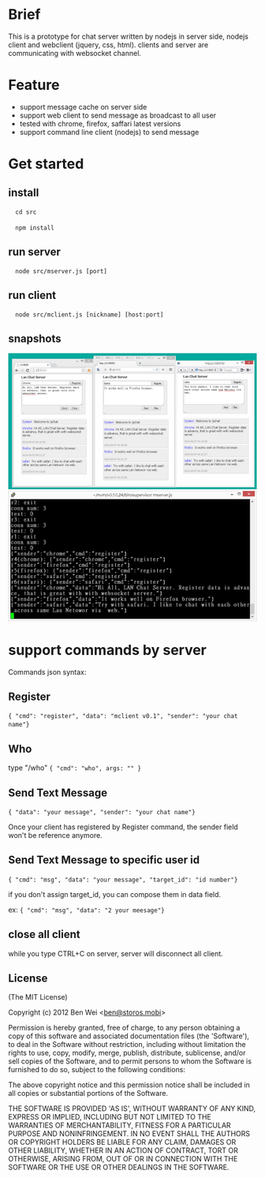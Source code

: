 # Brief

This is a prototype for chat server written by nodejs in server side, nodejs client and webclient (jquery, css, html). clients and server are communicating with websocket channel.

# Feature

* support message cache on server side
* support web client to send message as broadcast to all user
* tested with chrome, firefox, saffari latest versions
* support command line client (nodejs) to send message

# Get started
## install

```
  cd src

  npm install
```

## run server
  
```
  node src/mserver.js [port]
```

## run client

```
  node src/mclient.js [nickname] [host:port] 
```

## snapshots

![chat on 3 browers](https://raw.githubusercontent.com/benwei/jschat/master/docs/images/jschat_chrome_firefox_safari.png)
![chat server console](https://raw.githubusercontent.com/benwei/jschat/master/docs/images/jschat_server_debug_console.png)
# support commands by server

 Commands json syntax:

## Register

 `{ "cmd": "register", "data": "mclient v0.1", "sender": "your chat name"}`

## Who
  type "/who"
 `{ "cmd": "who", args: "" }`

## Send Text Message

 `{ "data": "your message", "sender": "your chat name"}`

 Once your client has registered by Register command, the sender field won't be reference anymore.

## Send Text Message to specific user id
 
 `{ "cmd": "msg", "data": "your message", "target_id": "id number"}`

 if you don't assign target_id, you can compose them in data field.

 ex:
 `{ "cmd": "msg", "data": "2 your meesage"}`

## close all client

  while you type CTRL+C on server, server will disconnect all client.

## License ##

(The MIT License)

Copyright (c) 2012 Ben Wei &lt;ben@storos.mobi&gt;

Permission is hereby granted, free of charge, to any person obtaining
a copy of this software and associated documentation files (the
'Software'), to deal in the Software without restriction, including
without limitation the rights to use, copy, modify, merge, publish,
distribute, sublicense, and/or sell copies of the Software, and to
permit persons to whom the Software is furnished to do so, subject to
the following conditions:

The above copyright notice and this permission notice shall be
included in all copies or substantial portions of the Software.

THE SOFTWARE IS PROVIDED 'AS IS', WITHOUT WARRANTY OF ANY KIND,
EXPRESS OR IMPLIED, INCLUDING BUT NOT LIMITED TO THE WARRANTIES OF
MERCHANTABILITY, FITNESS FOR A PARTICULAR PURPOSE AND NONINFRINGEMENT.
IN NO EVENT SHALL THE AUTHORS OR COPYRIGHT HOLDERS BE LIABLE FOR ANY
CLAIM, DAMAGES OR OTHER LIABILITY, WHETHER IN AN ACTION OF CONTRACT,
TORT OR OTHERWISE, ARISING FROM, OUT OF OR IN CONNECTION WITH THE
SOFTWARE OR THE USE OR OTHER DEALINGS IN THE SOFTWARE.
